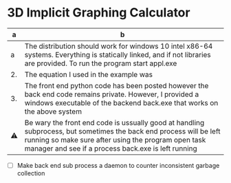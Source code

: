 # 3D Implicit Graphing Calculator
| a | b |
| --- | --- |
| a | The distribution should work for windows 10 intel x86-64 systems. Everything is statically linked, and if not libraries are provided. To run the program start appl.exe |
| 2. | The equation I used in the example was |
| 3. | The front end python code has been posted however the back end code remains private. However, I provided a windows executable of the backend back.exe that works on the above system |
| :warning: | Be wary the front end code is ussually good at handling subprocess, but sometimes the back end process will be left running so make sure after using the program open task manager and see if a process back.exe is left running |

- [ ] Make back end sub process a daemon to counter inconsistent garbage collection
